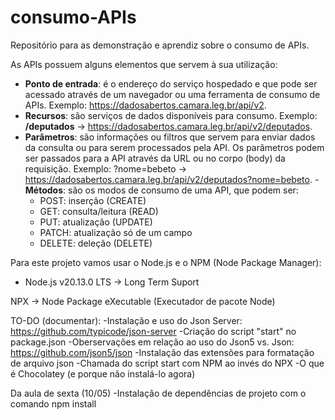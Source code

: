 # consumo-APIs
Repositório para as  demonstração e aprendiz sobre o consumo de APIs.

As APIs possuem alguns elementos que servem à sua utilização:

- **Ponto de entrada**: é o endereço do serviço hospedado e que pode ser acessado através de um navegador ou uma ferramenta de consumo de APIs.
Exemplo: <https://dadosabertos.camara.leg.br/api/v2>. 
- **Recursos**: são serviços de dados disponíveis para consumo.
Exemplo: **/deputados** -> <https://dadosabertos.camara.leg.br/api/v2/deputados>.
- **Parâmetros**: são informações ou filtros que servem para enviar
dados da consulta ou para serem processados pela API. Os parâmetros podem ser passados para a API através da URL ou no corpo (body) da
requisição. Exemplo: ?nome=bebeto -> <https://dadosabertos.camara.leg.br/api/v2/deputados?nome=bebeto>.
-**Métodos**: são os modos de consumo de uma API, que podem ser:
    - POST: inserção (CREATE)
    - GET: consulta/leitura (READ)
    - PUT: atualização (UPDATE)
    - PATCH: atualização só de um campo
    - DELETE: deleção (DELETE)

Para este projeto vamos usar o Node.js e o NPM (Node Package Manager):
- Node.js v20.13.0 LTS -> Long Term Suport

NPX -> Node Package eXecutable (Executador de pacote Node)

TO-DO (documentar):
-Instalação e uso do Json Server: <https://github.com/typicode/json-server>
-Criação do script "start" no package.json
-Oberservações em relação ao uso do Json5 vs. Json: <https://github.com/json5/json>
-Instalação das extensões para formatação de arquivo json
-Chamada do script start com NPM ao invés do NPX
-O que é Chocolatey (e porque não instalá-lo agora)

Da aula de sexta (10/05)
-Instalação de dependências de projeto com o comando npm install